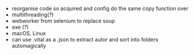 * reorganise code so acquired and config do the same copy function over
* multithreading(?)
* webworker from selenium to replace soup
* exe (?)
* macOS, Linux
* can use .vital as a .json to extract autor and sort into folders automagically